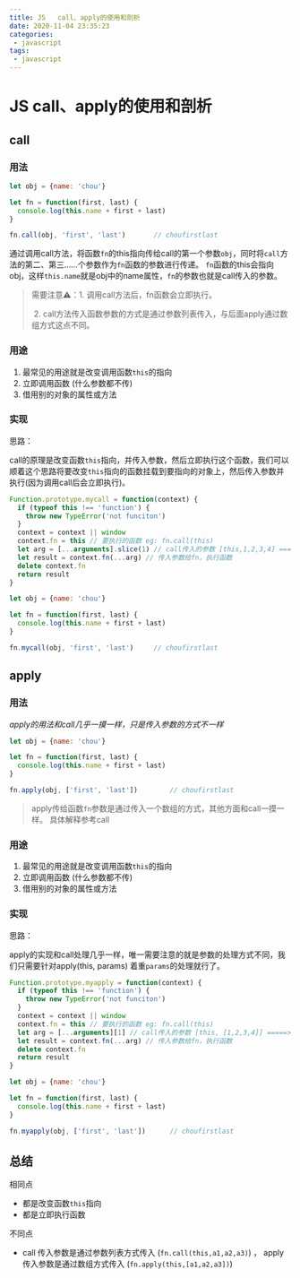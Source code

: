 ```yaml
---
title: JS   call、apply的使用和剖析
date: 2020-11-04 23:35:23
categories:
 - javascript
tags:
 - javascript
---
```


# JS   call、apply的使用和剖析





## call



### 用法

```javascript
let obj = {name: 'chou'}

let fn = function(first, last) {
  console.log(this.name + first + last)
}

fn.call(obj, 'first', 'last')		// choufirstlast

```



通过调用call方法，将函数`fn`的this指向传给call的第一个参数`obj`，同时将`call`方法的第二、第三……个参数作为`fn`函数的参数进行传递。 `fn`函数的this会指向obj，这样`this.name`就是obj中的name属性，`fn`的参数也就是call传入的参数。

> 需要注意⚠️：1. 调用call方法后，fn函数会立即执行。
>
> ​						 2. call方法传入函数参数的方式是通过参数列表传入，与后面apply通过数组方式这点不同。



### 用途

1. 最常见的用途就是改变调用函数`this`的指向
2. 立即调用函数 (什么参数都不传)
3. 借用别的对象的属性或方法



### 实现



思路： 

call的原理是改变函数`this`指向，并传入参数，然后立即执行这个函数，我们可以顺着这个思路将要改变`this`指向的函数挂载到要指向的对象上，然后传入参数并执行(因为调用call后会立即执行)。



```javascript
Function.prototype.mycall = function(context) {
  if (typeof this !== 'function') {
    throw new TypeError('not funciton')
  }
  context = context || window
  context.fn = this // 要执行的函数 eg: fn.call(this)
  let arg = [...arguments].slice(1) // call传入的参数 [this,1,2,3,4] ===> [1,2,3,4]
  let result = context.fn(...arg) // 传入参数给fn，执行函数
  delete context.fn
  return result
}

let obj = {name: 'chou'}

let fn = function(first, last) {
  console.log(this.name + first + last)
}

fn.mycall(obj, 'first', 'last')		// choufirstlast
```





## apply



### 用法

*apply的用法和call几乎一摸一样，只是传入参数的方式不一样*



```javascript
let obj = {name: 'chou'}

let fn = function(first, last) {
  console.log(this.name + first + last)
}

fn.apply(obj, ['first', 'last'])		// choufirstlast
```



> apply传给函数`fn`参数是通过传入一个数组的方式，其他方面和call一摸一样。  具体解释参考call



### 用途

1. 最常见的用途就是改变调用函数`this`的指向
2. 立即调用函数 (什么参数都不传)
3. 借用别的对象的属性或方法



### 实现

思路： 

apply的实现和call处理几乎一样，唯一需要注意的就是参数的处理方式不同，我们只需要针对apply(this, params) 着重`params`的处理就行了。



```javascript
Function.prototype.myapply = function(context) {
  if (typeof this !== 'function') {
    throw new TypeError('not funciton')
  }
  context = context || window
  context.fn = this // 要执行的函数 eg: fn.call(this)
  let arg = [...arguments][1] // call传入的参数 [this, [1,2,3,4]] =====> [1,2,3,4]
  let result = context.fn(...arg) // 传入参数给fn，执行函数
  delete context.fn
  return result
}

let obj = {name: 'chou'}

let fn = function(first, last) {
  console.log(this.name + first + last)
}

fn.myapply(obj, ['first', 'last'])		// choufirstlast
```





## 总结



相同点

* 都是改变函数`this`指向
* 都是立即执行函数



不同点

* call 传入参数是通过参数列表方式传入 (`fn.call(this,a1,a2,a3)`) ， apply传入参数是通过数组方式传入 (`fn.apply(this,[a1,a2,a3])`)